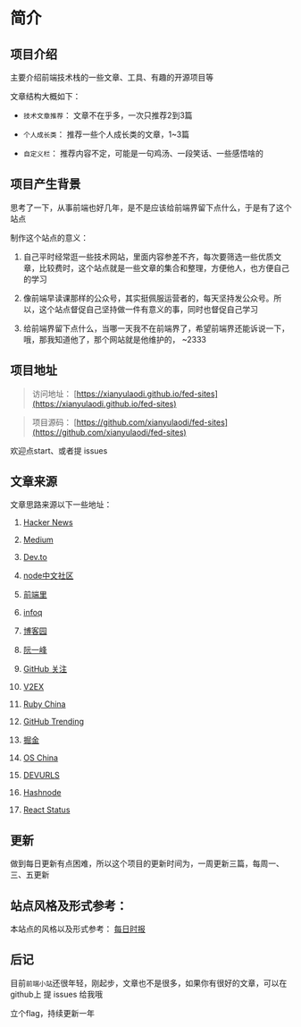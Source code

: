 # 简介


## 项目介绍

  主要介绍前端技术栈的一些文章、工具、有趣的开源项目等

  文章结构大概如下：

  * `技术文章推荐`： 文章不在乎多，一次只推荐2到3篇

  * `个人成长类`： 推荐一些个人成长类的文章，1~3篇

  * `自定义栏`： 推荐内容不定，可能是一句鸡汤、一段笑话、一些感悟啥的


## 项目产生背景

思考了一下，从事前端也好几年，是不是应该给前端界留下点什么，于是有了这个站点

制作这个站点的意义：

1. 自己平时经常逛一些技术网站，里面内容参差不齐，每次要筛选一些优质文章，比较费时，这个站点就是一些文章的集合和整理，方便他人，也方便自己的学习

2. 像前端早读课那样的公众号，其实挺佩服运营者的，每天坚持发公众号。所以，这个站点督促自己坚持做一件有意义的事，同时也督促自己学习

3. 给前端界留下点什么，当哪一天我不在前端界了，希望前端界还能诉说一下，哦，那我知道他了，那个网站就是他维护的， ~2333



## 项目地址

> 访问地址： [https://xianyulaodi.github.io/fed-sites](https://xianyulaodi.github.io/fed-sites)

> 项目源码： [https://github.com/xianyulaodi/fed-sites](https://github.com/xianyulaodi/fed-sites)

欢迎点start、或者提 issues


## 文章来源

文章思路来源以下一些地址：

1. [Hacker News](https://news.ycombinator.com/)

2. [Medium](https://medium.com/)

3. [Dev.to](https://dev.to/)

4. [node中文社区](http://nodejs.cn/)

5. [前端里](http://www.yyyweb.com/)

6. [infoq](https://www.infoq.cn)

7. [博客园](https://www.cnblogs.com/)

8. [阮一峰](http://www.ruanyifeng.com/blog/)

9. [GitHub 关注](https://github.com/)

10. [V2EX](https://www.v2ex.com/)

11. [Ruby China](https://ruby-china.org/)

12. [GitHub Trending](https://github.com/trending)

13. [掘金](https://juejin.im/)

14. [OS China](https://www.oschina.net/)

15. [DEVURLS](https://devurls.com/)

16. [Hashnode](https://hashnode.com/)

17. [React Status](https://react.statuscode.com/)



## 更新

做到每日更新有点困难，所以这个项目的更新时间为，一周更新三篇，每周一、三、五更新


## 站点风格及形式参考：

本站点的风格以及形式参考： [每日时报](https://wubaiqing.github.io/zaobao/)


## 后记

目前`前端小站`还很年轻，刚起步，文章也不是很多，如果你有很好的文章，可以在 github上 提 issues 给我哦

立个flag，持续更新一年
 


